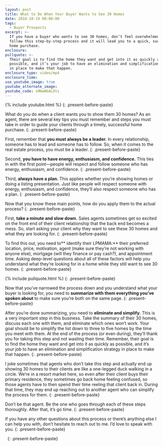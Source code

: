 ```yaml
---
layout: post
title: What to Do When Your Buyer Wants to See 30 Homes
date: 2018-10-19 00:00:00
tags:
  - Buyer Prospects
excerpt: >-
  If you have a buyer who wants to see 30 homes, don’t feel overwhelmed. Just
  follow this step-by-step process and it will lead you to a quick, successful
  home purchase.
enclosure:
pullquote: >-
  Their goal is to find the home they want and get into it as quickly as
  possible, and it’s your job to have an elimination and simplification strategy
  in place to make that happen.
enclosure_type: video/mp4
enclosure_time:
use_youtube_image: true
youtube_alternate_image:
youtube_code: sMHwWbALOts
---
```


{% include youtube.html %}
{: .present-before-paste}

What do you do when a client wants you to show them 30 homes? As an agent, there are several key tips you must remember and steps you must take in order to guide your clients through a timely, successful home purchase.
{: .present-before-paste}

First, remember that **you must always be a leader.** In every relationship, someone has to lead and someone has to follow. So, when it comes to the real estate process, you must be a leader.
{: .present-before-paste}

Second, **you have to have energy, enthusiasm, and confidence.** This ties in with the first point—people will respect and follow someone who has energy, enthusiasm, and confidence.
{: .present-before-paste}

Third, **always have a plan.** This applies whether you’re showing homes or doing a listing presentation. Just like people will respect someone with energy, enthusiasm, and confidence, they’ll also respect someone who has a plan.
{: .present-before-paste}

Now that you know these main points, how do you apply them to the actual process?
{: .present-before-paste}

First, **take a minute and slow down.** Sales agents sometimes get so excited on the front end of their client relationship that the back end becomes a mess. So, start asking your client why they want to see these 30 homes and what they are looking for.
{: .present-before-paste}

To find this out, you need to**&nbsp;identify their LPMAMA:**&nbsp;their preferred location, price, motivation, agent (make sure they’re not working with anyone else), mortgage (will they finance or pay cash?), and appointment time. Asking deep-level questions about all of these factors will help you understand what they’re looking for in a home while they still want to see 30 homes.
{: .present-before-paste}

{% include pullquote.html %}
{: .present-before-paste}

Now that you’ve narrowed the process down and you understand what your buyer is looking for, you need to **summarize with them everything you’ve spoken about** to make sure you’re both on the same page.
{: .present-before-paste}

After you’re done summarizing, you need to **eliminate and simplify.** This is a very important step in this business. Take the summary of their 30 homes, discuss each one with them, and eliminate which ones won’t work. Your goal should be to simplify the list down to three to five homes by the time you meet with them. At the end of the process (or even during), they’ll thank you for taking this step and not wasting their time. Remember, their goal is to find the home they want and get into it as quickly as possible, and it’s your job to have an elimination and simplification strategy in place to make that happen.
{: .present-before-paste}

I joke sometimes that agents who don’t take this step and actually end up showing 30 homes to their clients are like a one-legged duck walking in a circle. We’re in a resort market here, so even after their client buys their primary residence, they sometimes go back home feeling confused, so those agents have to then spend their time reeling that client back in. During that time, they may end up reaching out to another agent who can simplify the process for them.
{: .present-before-paste}

Don’t be that agent. Be the one who goes through each of these steps thoroughly. After that, it’s go time.
{: .present-before-paste}

If you have any other questions about this process or there’s anything else I can help you with, don’t hesitate to reach out to me. I’d love to speak with you.
{: .present-before-paste}

&nbsp;
{: .present-before-paste}